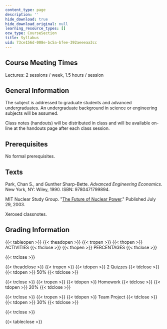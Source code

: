 ```yaml
---
content_type: page
description: ''
hide_download: true
hide_download_original: null
learning_resource_types: []
ocw_type: CourseSection
title: Syllabus
uid: 73ce156d-008e-bc5a-bfee-392aeeeaa3cc
---
```


Course Meeting Times
--------------------

Lectures: 2 sessions / week, 1.5 hours / session

General Information
-------------------

The subject is addressed to graduate students and advanced undergraduates. An undergraduate background in science or engineering subjects will be assumed.

Class notes (handouts) will be distributed in class and will be available on-line at the handouts page after each class session.

Prerequisites
-------------

No formal prerequisites.

Texts
-----

Park, Chan S., and Gunther Sharp-Bette. _Advanced Engineering Economics_. New York, NY: Wiley, 1990. ISBN: 9780471799894.

MIT Nuclear Study Group. "[The Future of Nuclear Power](http://www.mit.edu/afs/athena/org/n/nuclearpower/)." Published July 29, 2003.

Xeroxed classnotes.

Grading Information
-------------------

{{< tableopen >}}
{{< theadopen >}}
{{< tropen >}}
{{< thopen >}}
ACTIVITIES
{{< thclose >}}
{{< thopen >}}
PERCENTAGES
{{< thclose >}}

{{< trclose >}}

{{< theadclose >}}
{{< tropen >}}
{{< tdopen >}}
2 Quizzes
{{< tdclose >}}
{{< tdopen >}}
50%
{{< tdclose >}}

{{< trclose >}}
{{< tropen >}}
{{< tdopen >}}
Homework
{{< tdclose >}}
{{< tdopen >}}
20%
{{< tdclose >}}

{{< trclose >}}
{{< tropen >}}
{{< tdopen >}}
Team Project
{{< tdclose >}}
{{< tdopen >}}
30%
{{< tdclose >}}

{{< trclose >}}

{{< tableclose >}}